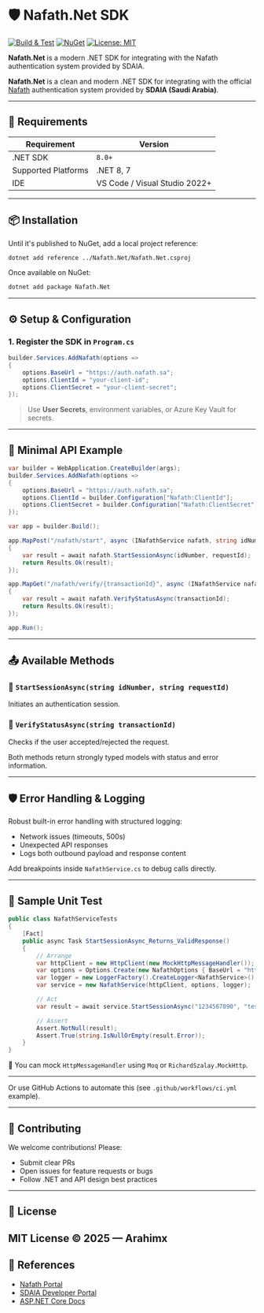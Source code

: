 ﻿# 🛡️ Nafath.Net SDK

[![Build & Test](https://github.com/you/Nafath.Net/actions/workflows/ci.yml/badge.svg)](https://github.com/you/Nafath.Net/actions/workflows/ci.yml)
[![NuGet](https://img.shields.io/nuget/v/Nafath.Net.svg?label=NuGet)](https://www.nuget.org/packages/Nafath.Net/)
[![License: MIT](https://img.shields.io/badge/license-MIT-green.svg)](LICENSE)

**Nafath.Net** is a modern .NET SDK for integrating with the Nafath authentication system provided by SDAIA.


**Nafath.Net** is a clean and modern .NET SDK for integrating with the official [Nafath](https://www.nafath.sa/) authentication system provided by **SDAIA (Saudi Arabia)**.

---

## 🔧 Requirements

| Requirement         | Version                       |
| ------------------- | ----------------------------- |
| .NET SDK            | `8.0+`                        |
| Supported Platforms | .NET 8, 7                     |
| IDE                 | VS Code / Visual Studio 2022+ |

---

## 📦 Installation

Until it's published to NuGet, add a local project reference:

```bash
dotnet add reference ../Nafath.Net/Nafath.Net.csproj
```

Once available on NuGet:

```bash
dotnet add package Nafath.Net
```

---

## ⚙️ Setup & Configuration

### 1. Register the SDK in `Program.cs`

```csharp
builder.Services.AddNafath(options =>
{
    options.BaseUrl = "https://auth.nafath.sa";
    options.ClientId = "your-client-id";
    options.ClientSecret = "your-client-secret";
});
```

> Use **User Secrets**, environment variables, or Azure Key Vault for secrets.

---

## 🔌 Minimal API Example

```csharp
var builder = WebApplication.CreateBuilder(args);
builder.Services.AddNafath(options =>
{
    options.BaseUrl = "https://auth.nafath.sa";
    options.ClientId = builder.Configuration["Nafath:ClientId"];
    options.ClientSecret = builder.Configuration["Nafath:ClientSecret"];
});

var app = builder.Build();

app.MapPost("/nafath/start", async (INafathService nafath, string idNumber, string requestId) =>
{
    var result = await nafath.StartSessionAsync(idNumber, requestId);
    return Results.Ok(result);
});

app.MapGet("/nafath/verify/{transactionId}", async (INafathService nafath, string transactionId) =>
{
    var result = await nafath.VerifyStatusAsync(transactionId);
    return Results.Ok(result);
});

app.Run();
```

---

## 📤 Available Methods

### 🔹 `StartSessionAsync(string idNumber, string requestId)`

Initiates an authentication session.

### 🔹 `VerifyStatusAsync(string transactionId)`

Checks if the user accepted/rejected the request.

Both methods return strongly typed models with status and error information.

---

## 🛡️ Error Handling & Logging

Robust built-in error handling with structured logging:

* Network issues (timeouts, 500s)
* Unexpected API responses
* Logs both outbound payload and response content

Add breakpoints inside `NafathService.cs` to debug calls directly.

---

## 🧪 Sample Unit Test

```csharp
public class NafathServiceTests
{
    [Fact]
    public async Task StartSessionAsync_Returns_ValidResponse()
    {
        // Arrange
        var httpClient = new HttpClient(new MockHttpMessageHandler());
        var options = Options.Create(new NafathOptions { BaseUrl = "https://fake.api" });
        var logger = new LoggerFactory().CreateLogger<NafathService>();
        var service = new NafathService(httpClient, options, logger);

        // Act
        var result = await service.StartSessionAsync("1234567890", "test-req");

        // Assert
        Assert.NotNull(result);
        Assert.True(string.IsNullOrEmpty(result.Error));
    }
}
```

🔸 You can mock `HttpMessageHandler` using `Moq` or `RichardSzalay.MockHttp`.

---

Or use GitHub Actions to automate this (see `.github/workflows/ci.yml` example).

---

## 🤝 Contributing

We welcome contributions! Please:

* Submit clear PRs
* Open issues for feature requests or bugs
* Follow .NET and API design best practices

---

## 📜 License

MIT License © 2025 — Arahimx
---

## 📎 References

* [Nafath Portal](https://www.nafath.sa/)
* [SDAIA Developer Portal](https://developer.sdaia.gov.sa/)
* [ASP.NET Core Docs](https://learn.microsoft.com/en-us/aspnet/core)
